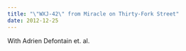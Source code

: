 ```yaml
---
title: "\"WXJ-42\" from Miracle on Thirty-Fork Street"
date: 2012-12-25
---
```


With Adrien Defontain et. al.
